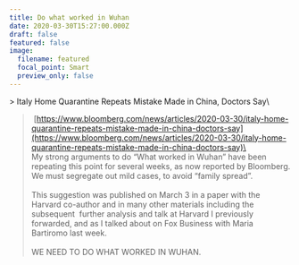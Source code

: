 ```yaml
---
title: Do what worked in Wuhan
date: 2020-03-30T15:27:00.000Z
draft: false
featured: false
image:
  filename: featured
  focal_point: Smart
  preview_only: false
---
```



\> Italy Home Quarantine Repeats Mistake Made in China, Doctors Say\
> [https://www.bloomberg.com/news​/articles/2020-03-30/italy-​home-quarantine-repeats-mistak​e-made-in-china-doctors-say](https://www.bloomberg.com/news/articles/2020-03-30/italy-home-quarantine-repeats-mistake-made-in-china-doctors-say)\
\
My strong arguments to do “What worked in Wuhan” have been repeating this point for several weeks, as now reported by Bloomberg.\
We must segregate out mild cases, to avoid “family spread”.\
\
This suggestion was published on March 3 in a paper with the Harvard co-author and in many other materials including the subsequent  further analysis and talk at Harvard I previously forwarded, and as I talked about on Fox Business with Maria Bartiromo last week.\
\
WE NEED TO DO WHAT WORKED IN WUHAN.